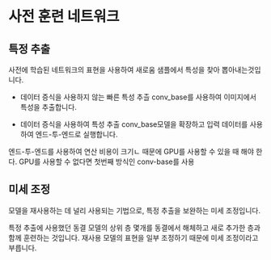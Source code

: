# 사전 훈련 네트워크
## 특정 추출
사전에 학습된 네트워크의 표현을 사용하여 새로움 샘플에서 특성을 찾아 뽑아내는것입니다.

- 데이터 증식을 사용하지 않는 빠른 특성 추츨
conv_base를 사용하여 이미지에서 특성을 추출합니다.

- 데이터 증식을 사용하여 특성 추출
conv_base모델을 확장하고 입력 데이터를 사용하여 엔드-투-엔드로 실행합니다.

엔드-투-엔드를 사용하여 연산 비용이 크기ㄴ 때문에 GPU를 사용할 수 있을 때 해야 한다. GPU를 사용할 수 없다면 첫번째 방식인 conv-base를 사용


## 미세 조정
모델을 재사용하는 데 널리 사용되는 기법으로, 특정 추출을 보완하는 미세 조정입니다. 

특정 추출에 사용했던 동결 모델의 상위 층 몇개를 동결에서 해체하고 새로 추가한 층과 함께 훈련하는 것입니다.
 재사용 모델의 표현을 일부 조정하기 때문에 미세 조정이라고 부릅니다.

 
